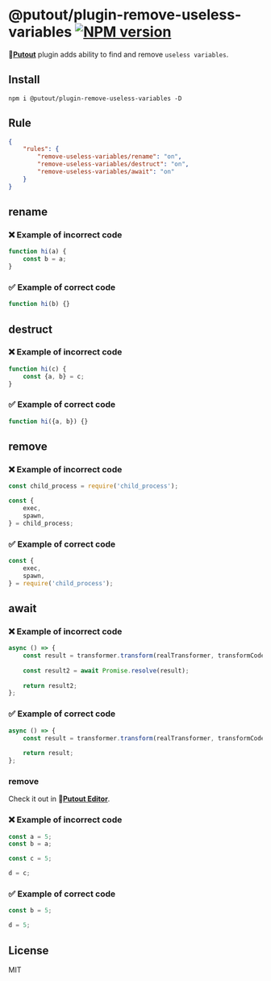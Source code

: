 # @putout/plugin-remove-useless-variables [![NPM version][NPMIMGURL]][NPMURL]

[NPMIMGURL]: https://img.shields.io/npm/v/@putout/plugin-remove-useless-variables.svg?style=flat&longCache=true
[NPMURL]: https://npmjs.org/package/@putout/plugin-remove-useless-variables "npm"

🐊[**Putout**](https://github.com/coderaiser/putout) plugin adds ability to find and remove `useless variables`.

## Install

```
npm i @putout/plugin-remove-useless-variables -D
```

## Rule

```json
{
    "rules": {
        "remove-useless-variables/rename": "on",
        "remove-useless-variables/destruct": "on",
        "remove-useless-variables/await": "on"
    }
}
```

## rename

### ❌ Example of incorrect code

```js
function hi(a) {
    const b = a;
}
```

### ✅ Example of correct code

```js
function hi(b) {}
```

## destruct

### ❌ Example of incorrect code

```js
function hi(c) {
    const {a, b} = c;
}
```

### ✅ Example of correct code

```js
function hi({a, b}) {}
```

## remove

### ❌ Example of incorrect code

```js
const child_process = require('child_process');

const {
    exec,
    spawn,
} = child_process;
```

### ✅ Example of correct code

```js
const {
    exec,
    spawn,
} = require('child_process');
```

## await

### ❌ Example of incorrect code

```js
async () => {
    const result = transformer.transform(realTransformer, transformCode, code, parser);
    
    const result2 = await Promise.resolve(result);
    
    return result2;
};
```

### ✅ Example of correct code

```js
async () => {
    const result = transformer.transform(realTransformer, transformCode, code, parser);
    
    return result;
};
```

### remove

Check it out in 🐊[**Putout Editor**](https://putout.cloudcmd.io/#/gist/041767876a6d41c82260b293a06c2b6b/addf2b49cf9235d9b7a1017065cec5dece232660).

### ❌ Example of incorrect code

```js
const a = 5;
const b = a;

const c = 5;

d = c;
```

### ✅ Example of correct code

```js
const b = 5;

d = 5;
```

## License

MIT
